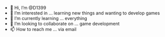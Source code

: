 - 👋 Hi, I’m @D1399
- 👀 I’m interested in ... learning new things and wanting to develop games
- 🌱 I’m currently learning ... everything
- 💞️ I’m looking to collaborate on ... game development
- 📫 How to reach me ... via email

<!---
D1399/D1399 is a ✨ special ✨ repository because its `README.md` (this file) appears on your GitHub profile.
You can click the Preview link to take a look at your changes.
--->
